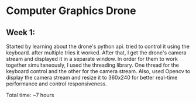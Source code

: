 # Computer Graphics Drone

## Week 1:
Started by learning about the drone's python api. tried to control it using the keyboard. after multiple tries it worked.
After that, I get the drone's camera stream and displayed it in a separate window.
In order for them to work together simultaneously, I used the threading library. One thread for the keyboard control and the other for the camera stream.
Also, used Opencv to display the camera stream and resize it to 360x240 for better real-time performance and control responsiveness.

Total time: ~7 hours